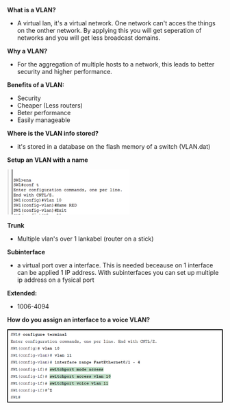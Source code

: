 **What is a VLAN?**

- A virtual lan, it's a virtual network. One network can't acces the things on the onther network. By applying this you will get seperation of networks and you will get less broadcast domains.

**Why a VLAN?**

- For the aggregation of multiple hosts to a network, this leads to better security and higher performance.

**Benefits of a VLAN:**

- Security
- Cheaper (Less routers)
- Beter performance
- Easily manageable

**Where is the VLAN info stored?**

- it's stored in a database on the flash memory of a switch (VLAN.dat)

**Setup an VLAN with a name**

![image-20210326075515125](images/vlan/image-20210326075515125.png)



**Trunk**

- Multiple vlan's over 1 lankabel (router on a stick)

**Subinterface**

- a virtual port over a interface. This is needed beceause on 1 interface can be applied 1 IP address. With subinterfaces you can set up multiple ip address on a fysical port



**Extended:**

- 1006-4094

**How do you assign an interface to a voice VLAN?**

![img](images/vlan/35439559-198-pro01.jpg)

